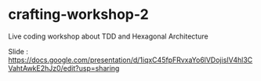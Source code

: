 # crafting-workshop-2

Live coding workshop about TDD and Hexagonal Architecture

Slide : https://docs.google.com/presentation/d/1iqxC45fpFRvxaYo6lVDojisIV4hl3CVahtAwkE2hJz0/edit?usp=sharing
